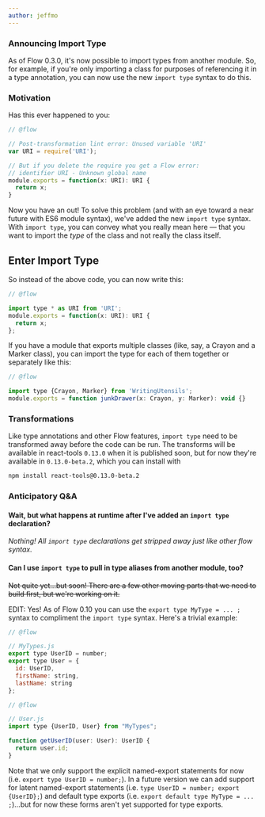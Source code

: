 ```yaml
---
author: jeffmo 
---
```


### Announcing Import Type

As of Flow 0.3.0, it's now possible to import types from another module. So, for example, if you're only importing a class for purposes of referencing it in a type annotation, you can now use the new `import type` syntax to do this.

### Motivation

Has this ever happened to you:

```JavaScript
// @flow

// Post-transformation lint error: Unused variable 'URI'
var URI = require('URI');

// But if you delete the require you get a Flow error: 
// identifier URI - Unknown global name
module.exports = function(x: URI): URI {
  return x;
}
```

Now you have an out! To solve this problem (and with an eye toward a near future with ES6 module syntax), we've added the new `import type` syntax.  With `import type`, you can convey what you really mean here — that you want to import the *type* of the class and not really the class itself.

<!--truncate-->

## Enter Import Type

So instead of the above code, you can now write this:

```JavaScript
// @flow

import type * as URI from 'URI';
module.exports = function(x: URI): URI { 
  return x; 
};
```

If you have a module that exports multiple classes (like, say, a Crayon and a Marker class), you can import the type for each of them together or separately like this:

```JavaScript
// @flow

import type {Crayon, Marker} from 'WritingUtensils';
module.exports = function junkDrawer(x: Crayon, y: Marker): void {}
```

### Transformations

Like type annotations and other Flow features, `import type` need to be transformed away before the code can be run. The transforms will be available in react-tools `0.13.0` when it is published soon, but for now they're available in `0.13.0-beta.2`, which you can install with 

```bash
npm install react-tools@0.13.0-beta.2
```

### Anticipatory Q&A

#### **Wait, but what happens at runtime after I've added an `import type` declaration?**
*Nothing! All `import type` declarations get stripped away just like other flow syntax.*

#### **Can I use `import type` to pull in type aliases from another module, too?**
<del>Not quite yet...but soon! There are a few other moving parts that we need to build first, but we're working on it.</del>

EDIT: Yes! As of Flow 0.10 you can use the `export type MyType = ... ;` syntax to compliment the `import type` syntax. Here's a trivial example:

```javascript
// @flow

// MyTypes.js
export type UserID = number;
export type User = {
  id: UserID,
  firstName: string,
  lastName: string
};
```

```javascript
// @flow

// User.js
import type {UserID, User} from "MyTypes";

function getUserID(user: User): UserID {
  return user.id;
}
```

Note that we only support the explicit named-export statements for now (i.e. `export type UserID = number;`). In a future version we can add support for latent named-export statements (i.e. `type UserID = number; export {UserID};`) and default type exports (i.e.  `export default type MyType = ... ;`)...but for now these forms aren't yet supported for type exports.
